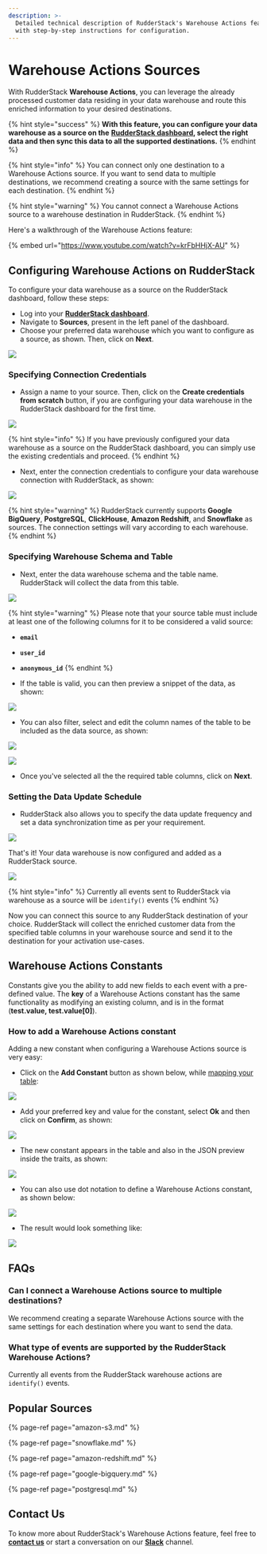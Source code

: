 ```yaml
---
description: >-
  Detailed technical description of RudderStack's Warehouse Actions feature,
  with step-by-step instructions for configuration.
---
```


# Warehouse Actions Sources

With RudderStack **Warehouse Actions**, you can leverage the already processed customer data residing in your data warehouse and route this enriched information to your desired destinations.

{% hint style="success" %}
**With this feature, you can configure your data warehouse as a source on the** [**RudderStack dashboard**](https://app.rudderlabs.com/signup?type=freetrial)**, select the right data and then sync this data to all the supported destinations.**
{% endhint %}

{% hint style="info" %}
You can connect only one destination to a Warehouse Actions source. If you want to send data to multiple destinations, we recommend creating a source with the same settings for each destination.
{% endhint %}

{% hint style="warning" %}
You cannot connect a Warehouse Actions source to a warehouse destination in RudderStack.
{% endhint %}

Here's a walkthrough of the Warehouse Actions feature:

{% embed url="https://www.youtube.com/watch?v=krFbHHjX-AU" %}

## Configuring Warehouse Actions on RudderStack

To configure your data warehouse as a source on the RudderStack dashboard, follow these steps:

* Log into your [**RudderStack dashboard**](https://app.rudderlabs.com/signup?type=freetrial).
* Navigate to **Sources**, present in the left panel of the dashboard.
* Choose your preferred data warehouse which you want to configure as a source, as shown. Then, click on **Next**.

![](../.gitbook/assets/1%20%288%29.png)

### Specifying Connection Credentials

* Assign a name to your source. Then, click on the **Create credentials from scratch** button, if you are configuring your data warehouse in the RudderStack dashboard for the first time.

![](../.gitbook/assets/2%20%281%29%20%281%29.png)

{% hint style="info" %}
If you have previously configured your data warehouse as a source on the RudderStack dashboard, you can simply use the existing credentials and proceed. 
{% endhint %}

* Next, enter the connection credentials to configure your data warehouse connection with RudderStack, as shown:

![](../.gitbook/assets/screen-shot-2020-12-08-at-9.37.06-pm.png)

{% hint style="warning" %}
RudderStack currently supports **Google BigQuery**, **PostgreSQL**, **ClickHouse**, **Amazon Redshift**, and **Snowflake** as sources. The connection settings will vary according to each warehouse.
{% endhint %}

### Specifying Warehouse Schema and Table

* Next, enter the data warehouse schema and the table name. RudderStack will collect the data from this table.

![](../.gitbook/assets/4%20%287%29.png)

{% hint style="warning" %}
Please note that your source table must include at least one of the following columns for it to be considered a valid source:

* **`email`**
* **`user_id`**
* **`anonymous_id`**
{% endhint %}

* If the table is valid, you can then preview a snippet of the data, as shown:

![](../.gitbook/assets/5.png)

* You can also filter, select and edit the column names of the table to be included as the data source, as shown:

![](../.gitbook/assets/6%20%286%29.png)

![](../.gitbook/assets/7%20%282%29%20%281%29.png)

* Once you've selected all the the required table columns, click on **Next**.

### Setting the Data Update Schedule

* RudderStack also allows you to specify the data update frequency and set a data synchronization time as per your requirement.

![](../.gitbook/assets/8.png)

That's it! Your data warehouse is now configured and added as a RudderStack source.

![](../.gitbook/assets/9.png)

{% hint style="info" %}
Currently all events sent to RudderStack via warehouse as a source will be `identify()` events
{% endhint %}

Now you can connect this source to any RudderStack destination of your choice. RudderStack will collect the enriched customer data from the specified table columns in your warehouse source and send it to the destination for your activation use-cases.

## Warehouse Actions Constants

Constants give you the ability to add new fields to each event with a pre-defined value. The **key** of a Warehouse Actions constant has the same functionality as modifying an existing column, and is in the format \(**test.value, test.value\[0\]**\).

### How to add a Warehouse Actions constant

Adding a new constant when configuring a Warehouse Actions source is very easy: 

* Click on the **Add Constant** button as shown below, while [mapping your table](https://docs.rudderstack.com/warehouse-actions#specifying-warehouse-schema-and-table):

![](../.gitbook/assets/image%20%2877%29.png)

* Add your preferred key and value for the constant, select **Ok** and then click on **Confirm**, as shown:

![](../.gitbook/assets/image%20%2876%29.png)

* The new constant appears in the table and also in the JSON preview inside the traits, as shown:

![](../.gitbook/assets/screenshot_2021-03-18_at_3.51.11_pm.png)

* You can also use dot notation to define a Warehouse Actions constant, as shown below:

![](../.gitbook/assets/screenshot_2021-03-18_at_3.52.00_pm.png)

* The result would look something like:

![](../.gitbook/assets/screenshot_2021-03-18_at_3.52.26_pm.png)

## FAQs

### Can I connect a Warehouse Actions source to multiple destinations?

We recommend creating a separate Warehouse Actions source with the same settings for each destination where you want to send the data.

### What type of events are supported by the RudderStack Warehouse Actions?

Currently all events from the RudderStack warehouse actions are `identify()` events.

## Popular Sources

{% page-ref page="amazon-s3.md" %}

{% page-ref page="snowflake.md" %}

{% page-ref page="amazon-redshift.md" %}

{% page-ref page="google-bigquery.md" %}

{% page-ref page="postgresql.md" %}

## Contact Us

To know more about RudderStack's Warehouse Actions feature, feel free to [**contact us**](mailto:%20docs@rudderstack.com) or start a conversation on our [**Slack**](https://resources.rudderstack.com/join-rudderstack-slack) channel.

